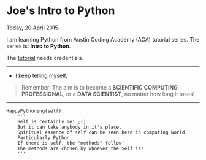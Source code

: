 # Joe's Intro to Python

Today, 20 April 2015.

I am learning Python from Austin Coding Academy (ACA) tutorial series.
The series is: __Intro to Python__.

The [tutorial](http://python.austincodingacademy.com/) needs credentials.

***********
* I keep telling myself, 

> Remember! The aim is to become a __SCIENTIFIC COMPUTING PROFESSIONAL__, or a __DATA SCIENTIST__, no matter how long it takes!

***********
```
HappyPythoning(self):
	'''
	Self is certainly me! ;-)
	But it can take anybody in it's place.
	Spiritual essence of self can be seen here in computing world.
	Particularly Python.
	If there is self, the "methods" follow!
	The methods are chosen by whoever the Self is!
	'''
```
